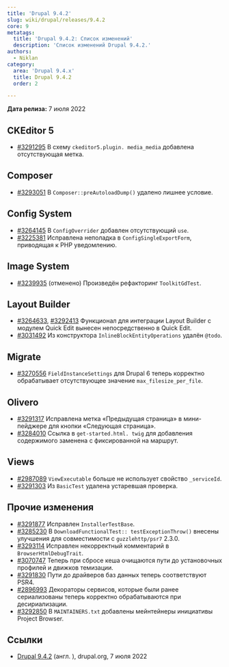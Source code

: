 ```yaml
---
title: 'Drupal 9.4.2'
slug: wiki/drupal/releases/9.4.2
core: 9
metatags:
  title: 'Drupal 9.4.2: Список изменений'
  description: 'Список изменений Drupal 9.4.2.'
authors:
  - Niklan
category:
  area: 'Drupal 9.4.x'
  title: Drupal 9.4.2
  order: 2

---
```


**Дата релиза:** 7 июля 2022

## CKEditor 5

- [#3291295](https://www.drupal.org/node/3291295) В схему `ckeditor5.plugin.
  media_media` добавлена отсутствующая метка.

## Composer

- [#3293051](https://www.drupal.org/node/3293051) В 
  `Composer::preAutoloadDump()` удалено лишнее условие.

## Config System

- [#3264145](https://www.drupal.org/node/3264145) В `ConfigOverrider` 
  добавлен отсутствующий `use`.
- [#3225381](https://www.drupal.org/node/3225381) Исправлена неполадка в 
  `ConfigSingleExportForm`, приводящая к PHP уведомлению.

## Image System

- [#3239935](https://www.drupal.org/node/3239935) (отменено) Произведён рефакторинг `ToolkitGdTest`.

## Layout Builder

- [#3264633](https://www.drupal.org/node/3264633), [#3292413](https://www.drupal.org/node/3292413) Функционал для интеграции
  Layout Builder с модулем Quick Edit вынесен непосредственно в Quick Edit.
- [#3031492](https://www.drupal.org/node/3031492) Из конструктора 
  `InlineBlockEntityOperations` удалён `@todo`.

## Migrate

- [#3270556](https://www.drupal.org/node/3270556) `FieldInstanceSettings` 
  для Drupal 6 теперь корректно обрабатывает отсутствующее значение 
  `max_filesize_per_file`.

## Olivero

- [#3291317](https://www.drupal.org/node/3291317) Исправлена метка 
  «Предыдущая страница» в 
  мини-пейджере для кнопки «Следующая страница».
- [#3284010](https://www.drupal.org/node/3284010) Ссылка в `get-started.html.
  twig` для добавления содержимого заменена с фиксированной на маршрут.

## Views

- [#2987089](https://www.drupal.org/node/2987089) `ViewExecutable` больше не 
  использует свойство `_serviceId`.
- [#3291303](https://www.drupal.org/node/3291303) Из `BasicTest` удалена 
  устаревшая проверка.

## Прочие изменения

- [#3291877](https://www.drupal.org/node/3291877) Исправлен `InstallerTestBase`.
- [#3285230](https://www.drupal.org/node/3285230)
  В `DownloadFunctionalTest:: testExceptionThrow()` внесены улучшения для
  совместимости с `guzzlehttp/psr7` 2.3.0.
- [#3293114](https://www.drupal.org/node/3293114) Исправлен некорректный 
  комментарий в `BrowserHtmlDebugTrait`.
- [#3070747](https://www.drupal.org/node/3070747) Теперь при сбросе кеша 
  очищаются пути до установочных профилей и движков темизации.
- [#3291830](https://www.drupal.org/node/3291830) Пути до драйверов баз 
  данных теперь соответствуют PSR4.
- [#2896993](https://www.drupal.org/node/2896993) Декораторы сервисов, 
  которые были ранее сериализованы теперь корректно обрабатываются при 
  десириализации.
- [#3292850](https://www.drupal.org/node/3292850) В `MAINTAINERS.txt` 
  добавлены мейнтейнеры инициативы Project Browser.

## Ссылки

- [Drupal 9.4.2](https://www.drupal.org/project/drupal/releases/9.4.2) (англ.
  ), drupal.org, 7 июля 2022